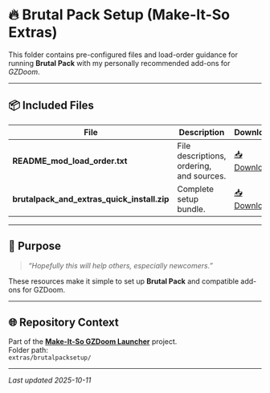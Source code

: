 # 🔥 Brutal Pack Setup (Make-It-So Extras)

This folder contains pre-configured files and load-order guidance for running **Brutal Pack** with my personally recommended add-ons for *GZDoom*.

---

## 📦 Included Files

| File | Description | Download |
|------|--------------|-----------|
| **README_mod_load_order.txt** | File descriptions, ordering, and sources. | [📥 Download](https://github.com/BobQuickSaveSmith/Make-It-So-GZDoom-Launcher/raw/main/extras/brutalpacksetup/README_mod_load_order.txt) |
| **brutalpack_and_extras_quick_install.zip** | Complete setup bundle. | [📥 Download](https://github.com/BobQuickSaveSmith/Make-It-So-GZDoom-Launcher/raw/main/extras/brutalpacksetup/brutalpack_and_extras_quick_install.zip) |

---

## 🧭 Purpose

> *“Hopefully this will help others, especially newcomers.”*

These resources make it simple to set up **Brutal Pack** and compatible add-ons for GZDoom.

---

## 🌐 Repository Context

Part of the [**Make-It-So GZDoom Launcher**](https://github.com/BobQuickSaveSmith/Make-It-So-GZDoom-Launcher) project.  
Folder path:  
`extras/brutalpacksetup/`

---

_Last updated 2025-10-11_
